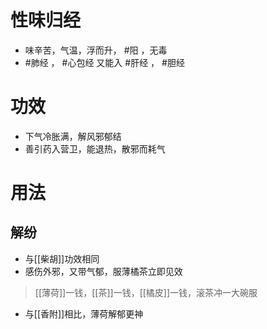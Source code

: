 # 性味归经
- 味辛苦，气温，浮而升， #阳 ，无毒
- #肺经 ， #心包经 又能入 #肝经 ， #胆经 
# 功效
- 下气冷胀满，解风邪郁结
- 善引药入营卫，能退热，散邪而耗气
# 用法
## 解纷
- 与[[柴胡]]功效相同
- 感伤外邪，又带气郁，服薄橘茶立即见效
>[[薄荷]]一钱，[[茶]]一钱，[[橘皮]]一钱，滚茶冲一大碗服
- 与[[香附]]相比，薄荷解郁更神